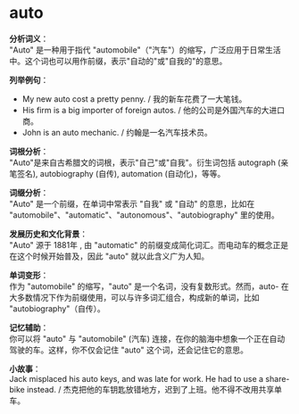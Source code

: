 # auto

**分析词义**：  
"Auto" 是一种用于指代 "automobile"（"汽车"）的缩写，广泛应用于日常生活中。这个词也可以用作前缀，表示"自动的"或"自我的"的意思。

  

**列举例句**：

  

*   My new auto cost a pretty penny. / 我的新车花费了一大笔钱。
*   His firm is a big importer of foreign autos. / 他的公司是外国汽车的大进口商。
*   John is an auto mechanic. / 约翰是一名汽车技术员。

  

**词根分析**：  
"Auto"是来自古希腊文的词根，表示"自己"或"自我"。衍生词包括 autograph (亲笔签名), autobiography (自传), automation (自动化)，等等。

  

**词缀分析**：  
"Auto" 是一个前缀，在单词中常表示 "自我" 或 "自动" 的意思，比如在 "automobile"、"automatic"、"autonomous"、"autobiography" 里的使用。

  

**发展历史和文化背景**：  
"Auto" 源于 1881年 , 由 "automatic" 的前缀变成简化词汇。而电动车的概念正是在这个时候开始普及，因此 "auto" 就以此含义广为人知。

  

**单词变形**：  
作为 "automobile" 的缩写，"auto" 是一个名词，没有复数形式。然而，auto- 在大多数情况下作为前缀使用，可以与许多词汇组合，构成新的单词，比如 "autobiography"（自传）。

  

**记忆辅助**：  
你可以将 "auto" 与 "automobile" (汽车) 连接，在你的脑海中想象一个正在自动驾驶的车。这样，你不仅会记住 "auto" 这个词，还会记住它的意思。

  

**小故事**：  
Jack misplaced his auto keys, and was late for work. He had to use a share-bike instead. / 杰克把他的车钥匙放错地方，迟到了上班。他不得不改用共享单车。
